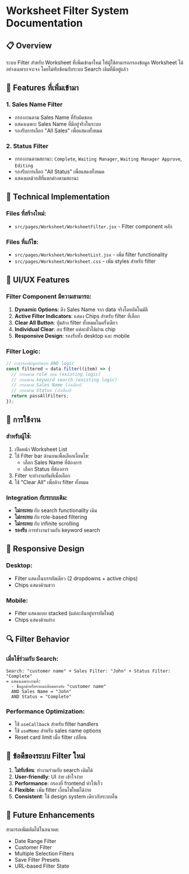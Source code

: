 # Worksheet Filter System Documentation

## 📋 Overview

ระบบ Filter สำหรับ Worksheet ที่เพิ่มเข้ามาใหม่ ให้ผู้ใช้สามารถกรองข้อมูล
Worksheet ได้อย่างเฉพาะเจาะจง โดยไม่ทับซ้อนกับระบบ Search เดิมที่มีอยู่แล้ว

## 🎯 Features ที่เพิ่มเข้ามา

### 1. **Sales Name Filter**

- กรองงานตาม Sales Name ที่รับผิดชอบ
- แสดงเฉพาะ Sales Name ที่มีอยู่จริงในระบบ
- รองรับการเลือก "All Sales" เพื่อแสดงทั้งหมด

### 2. **Status Filter**

- กรองงานตามสถานะ: `Complete`, `Waiting Manager`, `Waiting Manager Approve`,
  `Editing`
- รองรับการเลือก "All Status" เพื่อแสดงทั้งหมด
- แสดงผลด้วยสีที่แตกต่างตามสถานะ

## 🔧 Technical Implementation

### Files ที่สร้างใหม่:

- `src/pages/Worksheet/WorksheetFilter.jsx` - Filter component หลัก

### Files ที่แก้ไข:

- `src/pages/Worksheet/WorksheetList.jsx` - เพิ่ม filter functionality
- `src/pages/Worksheet/Worksheet.css` - เพิ่ม styles สำหรับ filter

## 🎨 UI/UX Features

### Filter Component มีความสามารถ:

1. **Dynamic Options**: ดึง Sales Name จาก data จริงโดยอัตโนมัติ
2. **Active Filter Indicators**: แสดง Chips สำหรับ filter ที่เลือก
3. **Clear All Button**: ปุ่มล้าง filter ทั้งหมดในครั้งเดียว
4. **Individual Clear**: ลบ filter แต่ละตัวได้ผ่าน chip
5. **Responsive Design**: รองรับทั้ง desktop และ mobile

### Filter Logic:

```javascript
// การกรองข้อมูลทำแบบ AND logic
const filtered = data.filter((item) => {
  // กรองตาม role ก่อน (existing logic)
  // กรองตาม keyword search (existing logic)
  // กรองตาม Sales Name (ถ้าเลือก)
  // กรองตาม Status (ถ้าเลือก)
  return passAllFilters;
});
```

## 🚀 การใช้งาน

### สำหรับผู้ใช้:

1. เปิดหน้า Worksheet List
2. ใช้ Filter bar ด้านบนเพื่อเลือกเงื่อนไข:
   - เลือก Sales Name ที่ต้องการ
   - เลือก Status ที่ต้องการ
3. Filter จะทำงานทันทีเมื่อเลือก
4. ใช้ "Clear All" เพื่อล้าง filter ทั้งหมด

### Integration กับระบบเดิม:

- **ไม่กระทบ** กับ search functionality เดิม
- **ไม่กระทบ** กับ role-based filtering
- **ไม่กระทบ** กับ infinite scrolling
- **รองรับ** การทำงานร่วมกับ keyword search

## 📱 Responsive Design

### Desktop:

- Filter แสดงในบรรทัดเดียว (2 dropdowns + active chips)
- Chips แสดงด้านขวา

### Mobile:

- Filter แสดงแบบ stacked (แต่ละอันอยู่บรรทัดใหม่)
- Chips แสดงด้านล่าง

## 🔍 Filter Behavior

### เมื่อใช้ร่วมกับ Search:

```
Search: "customer name" + Sales Filter: "John" + Status Filter: "Complete"
= แสดงเฉพาะงานที่:
  - ชื่อลูกค้าหรือรายละเอียดตรงกับ "customer name"
  AND Sales Name = "John"
  AND Status = "Complete"
```

### Performance Optimization:

- ใช้ `useCallback` สำหรับ filter handlers
- ใช้ `useMemo` สำหรับ sales name options
- Reset card limit เมื่อ filter เปลี่ยน

## 🎯 ข้อดีของระบบ Filter ใหม่

1. **ไม่ทับซ้อน**: ทำงานร่วมกับ search เดิมได้
2. **User-friendly**: UI ง่าย เข้าใจง่าย
3. **Performance**: กรองที่ frontend ทำให้เร็ว
4. **Flexible**: เพิ่ม filter เงื่อนไขใหม่ได้ง่าย
5. **Consistent**: ใช้ design system เดียวกับระบบอื่น

## 🔮 Future Enhancements

สามารถเพิ่มเติมได้ในอนาคต:

- Date Range Filter
- Customer Filter
- Multiple Selection Filters
- Save Filter Presets
- URL-based Filter State
